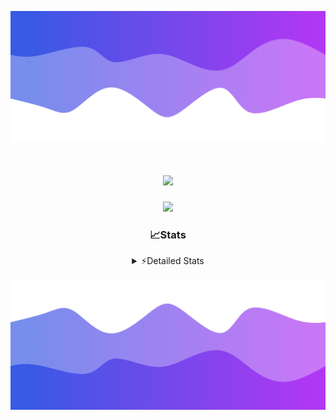 ![Header](./header.png)
<div align="center">

<h1 align="center">
  <a href="https://git.io/typing-svg">
    <img src="https://readme-typing-svg.herokuapp.com/?lines=Hello,+There!+%F0%9F%91%8B;This+is+chicho.;Owner+on+Ocean;&center=true&size=25">
  </a>
</h1>
  
<p align="center">
  <img src="https://lanyard.cnrad.dev/api/852683595378196480" />
</p>

### 📈Stats
<details>
    <summary> ⚡Detailed Stats</summary>
    <br/>

<!--START_SECTION:waka-->
![Code Time](http://img.shields.io/badge/Code%20Time-618%20hrs%2026%20mins-blue)

![Profile Views](http://img.shields.io/badge/Profile%20Views-8-blue)

**🐱 My GitHub Data** 

> 📦 59.5 kB Used in GitHub's Storage 
 > 
> 🏆 4 Contributions in the Year 2024
 > 
> 🚫 Not Opted to Hire
 > 
> 📜 13 Public Repositories 
 > 
> 🔑 8 Private Repositories 
 > 
**I'm a Night 🦉** 

```text
🌞 Morning                20 commits          █░░░░░░░░░░░░░░░░░░░░░░░░   05.48 % 
🌆 Daytime                40 commits          ███░░░░░░░░░░░░░░░░░░░░░░   10.96 % 
🌃 Evening                159 commits         ███████████░░░░░░░░░░░░░░   43.56 % 
🌙 Night                  146 commits         ██████████░░░░░░░░░░░░░░░   40.00 % 
```
📅 **I'm Most Productive on Tuesday** 

```text
Monday                   19 commits          █░░░░░░░░░░░░░░░░░░░░░░░░   05.21 % 
Tuesday                  103 commits         ███████░░░░░░░░░░░░░░░░░░   28.22 % 
Wednesday                69 commits          █████░░░░░░░░░░░░░░░░░░░░   18.90 % 
Thursday                 48 commits          ███░░░░░░░░░░░░░░░░░░░░░░   13.15 % 
Friday                   41 commits          ███░░░░░░░░░░░░░░░░░░░░░░   11.23 % 
Saturday                 34 commits          ██░░░░░░░░░░░░░░░░░░░░░░░   09.32 % 
Sunday                   51 commits          ███░░░░░░░░░░░░░░░░░░░░░░   13.97 % 
```


📊 **This Week I Spent My Time On** 

```text
🕑︎ Time Zone: America/Argentina/Buenos_Aires

💬 Programming Languages: 
JavaScript               9 hrs 6 mins        █████████████████████░░░░   83.03 % 
JSON                     1 hr 27 mins        ███░░░░░░░░░░░░░░░░░░░░░░   13.34 % 
Python                   12 mins             ░░░░░░░░░░░░░░░░░░░░░░░░░   01.92 % 
HTML                     3 mins              ░░░░░░░░░░░░░░░░░░░░░░░░░   00.55 % 
Git Config               3 mins              ░░░░░░░░░░░░░░░░░░░░░░░░░   00.50 % 

🔥 Editors: 
VS Code                  10 hrs 58 mins      █████████████████████████   100.00 % 

🐱‍💻 Projects: 
Backend                  6 hrs 18 mins       ██████████████░░░░░░░░░░░   57.47 % 
Unknown Project          3 hrs 48 mins       █████████░░░░░░░░░░░░░░░░   34.72 % 
bot2                     36 mins             █░░░░░░░░░░░░░░░░░░░░░░░░   05.52 % 
bot                      15 mins             █░░░░░░░░░░░░░░░░░░░░░░░░   02.29 % 

💻 Operating System: 
Windows                  10 hrs 58 mins      █████████████████████████   100.00 % 
```

**I Mostly Code in JavaScript** 

```text
JavaScript               10 repos            ████████░░░░░░░░░░░░░░░░░   32.26 % 
HTML                     6 repos             █████░░░░░░░░░░░░░░░░░░░░   19.35 % 
CSS                      4 repos             ███░░░░░░░░░░░░░░░░░░░░░░   12.90 % 
C#                       2 repos             ██░░░░░░░░░░░░░░░░░░░░░░░   06.45 % 
Batchfile                1 repo              █░░░░░░░░░░░░░░░░░░░░░░░░   03.23 % 
```




 Last Updated on 16/01/2024 06:17:04 UTC
<!--END_SECTION:waka-->
</details>

![Footer](./footer.png)
